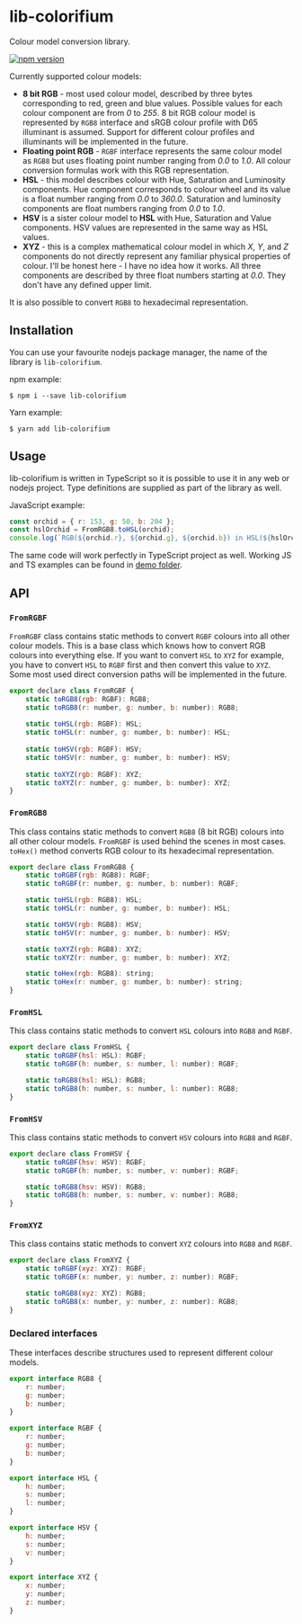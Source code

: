 # lib-colorifium

Colour model conversion library.

[![npm version](https://badge.fury.io/js/lib-colorifium.svg)](https://badge.fury.io/js/lib-colorifium)

Currently supported colour models:

* **8 bit RGB** - most used colour model, described by three bytes
  corresponding to red, green and blue values. Possible values for each colour component
  are from *0* to *255*. 8 bit RGB colour model is represented by `RGB8` interface and
  sRGB colour profile with D65 illuminant is assumed. Support for different colour profiles
  and illuminants will be implemented in the future.
* **Floating point RGB** - `RGBF` interface represents the same colour model as `RGB8` but
  uses floating point number ranging from *0.0* to *1.0*. All colour conversion formulas
  work with this RGB representation.
* **HSL** - this model describes colour with Hue, Saturation and Luminosity components.
  Hue component corresponds to colour wheel and its value is a float number ranging from
  *0.0* to *360.0*. Saturation and luminosity components are float numbers
  ranging from *0.0* to *1.0*.
* **HSV** is a sister colour model to **HSL** with Hue, Saturation and Value components.
  HSV values are represented in the same way as HSL values.
* **XYZ** - this is a complex mathematical colour model in which *X*, *Y*, and *Z*
  components do not directly represent any familiar physical properties of colour.
  I'll be honest here - I have no idea how it works. All three components are described
  by three float numbers starting at *0.0*. They don't have any defined upper limit.

It is also possible to convert `RGB8` to hexadecimal representation.

## Installation

You can use your favourite nodejs package manager, the name of the library is `lib-colorifium`.

npm example:

`$ npm i --save lib-colorifium`

Yarn example:

`$ yarn add lib-colorifium`

## Usage

lib-colorifium is written in TypeScript so it is possible to use it in any web or nodejs
project. Type definitions are supplied as part of the library as well.

JavaScript example:

```javascript
const orchid = { r: 153, g: 50, b: 204 };
const hslOrchid = FromRGB8.toHSL(orchid);
console.log(`RGB(${orchid.r}, ${orchid.g}, ${orchid.b}) in HSL(${hslOrchid.h}, ${hslOrchid.s}, ${hslOrchid.l})`);
```

The same code will work perfectly in TypeScript project as well. Working JS and TS examples
can be found in [demo folder](https://github.com/Auxx/lib-colorifium/tree/master/demo).

## API

### `FromRGBF`

`FromRGBF` class contains static methods to convert `RGBF` colours into all other
colour models. This is a base class which knows how to convert RGB colours into everything else.
If you want to convert `HSL` to `XYZ` for example, you have to convert `HSL` to `RGBF` first
and then convert this value to `XYZ`. Some most used direct conversion paths will be
implemented in the future.

```javascript
export declare class FromRGBF {
    static toRGB8(rgb: RGBF): RGB8;
    static toRGB8(r: number, g: number, b: number): RGB8;
 
    static toHSL(rgb: RGBF): HSL;
    static toHSL(r: number, g: number, b: number): HSL;
 
    static toHSV(rgb: RGBF): HSV;
    static toHSV(r: number, g: number, b: number): HSV;
 
    static toXYZ(rgb: RGBF): XYZ;
    static toXYZ(r: number, g: number, b: number): XYZ;
}
```

### `FromRGB8`

This class contains static methods to convert `RGB8` (8 bit RGB) colours into all other
colour models. `FromRGBF` is used behind the scenes in most cases. `toHex()` method
converts RGB colour to its hexadecimal representation.

```javascript
export declare class FromRGB8 {
    static toRGBF(rgb: RGB8): RGBF;
    static toRGBF(r: number, g: number, b: number): RGBF;

    static toHSL(rgb: RGB8): HSL;
    static toHSL(r: number, g: number, b: number): HSL;

    static toHSV(rgb: RGB8): HSV;
    static toHSV(r: number, g: number, b: number): HSV;

    static toXYZ(rgb: RGB8): XYZ;
    static toXYZ(r: number, g: number, b: number): XYZ;

    static toHex(rgb: RGB8): string;
    static toHex(r: number, g: number, b: number): string;
}
```

### `FromHSL`

This class contains static methods to convert `HSL` colours into `RGB8` and `RGBF`.

```javascript
export declare class FromHSL {
    static toRGBF(hsl: HSL): RGBF;
    static toRGBF(h: number, s: number, l: number): RGBF;

    static toRGB8(hsl: HSL): RGB8;
    static toRGB8(h: number, s: number, l: number): RGB8;
}
```

### `FromHSV`

This class contains static methods to convert `HSV` colours into `RGB8` and `RGBF`.

```javascript
export declare class FromHSV {
    static toRGBF(hsv: HSV): RGBF;
    static toRGBF(h: number, s: number, v: number): RGBF;

    static toRGB8(hsv: HSV): RGB8;
    static toRGB8(h: number, s: number, v: number): RGB8;
}
```

### `FromXYZ`

This class contains static methods to convert `XYZ` colours into `RGB8` and `RGBF`.

```javascript
export declare class FromXYZ {
    static toRGBF(xyz: XYZ): RGBF;
    static toRGBF(x: number, y: number, z: number): RGBF;

    static toRGB8(xyz: XYZ): RGB8;
    static toRGB8(x: number, y: number, z: number): RGB8;
}
```

### Declared interfaces

These interfaces describe structures used to represent different colour models.

```javascript
export interface RGB8 {
    r: number;
    g: number;
    b: number;
}

export interface RGBF {
    r: number;
    g: number;
    b: number;
}

export interface HSL {
    h: number;
    s: number;
    l: number;
}

export interface HSV {
    h: number;
    s: number;
    v: number;
}

export interface XYZ {
    x: number;
    y: number;
    z: number;
}
```
